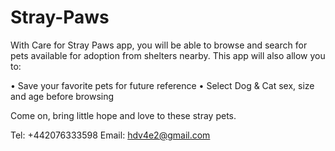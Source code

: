 # Stray-Paws

With Care for Stray Paws app, you will be able to browse and search for pets available for adoption from shelters nearby. This app will also allow you to:

• Save your favorite pets for future reference
• Select Dog & Cat sex, size and age before browsing

Come on, bring little hope and love to these stray pets.

Tel: +442076333598
Email:  hdv4e2@gmail.com
